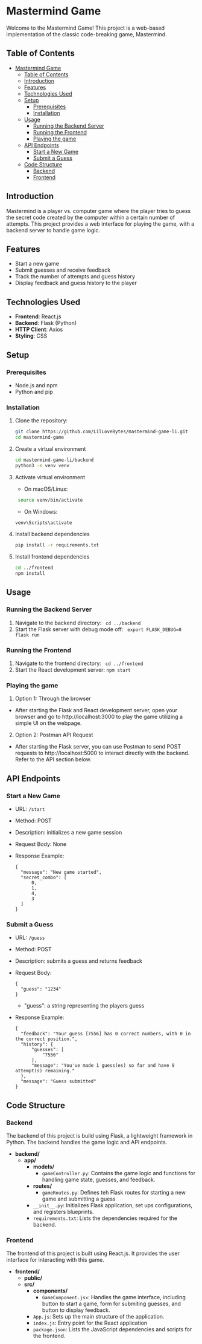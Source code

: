 # Mastermind Game

Welcome to the Mastermind Game! This project is a web-based implementation of the classic code-breaking game, Mastermind.

## Table of Contents

- [Mastermind Game](#mastermind-game)
  - [Table of Contents](#table-of-contents)
  - [Introduction](#introduction)
  - [Features](#features)
  - [Technologies Used](#technologies-used)
  - [Setup](#setup)
    - [Prerequisites](#prerequisites)
    - [Installation](#installation)
  - [Usage](#usage)
    - [Running the Backend Server](#running-the-backend-server)
    - [Running the Frontend](#running-the-frontend)
    - [Playing the game](#playing-the-game)
  - [API Endpoints](#api-endpoints)
    - [Start a New Game](#start-a-new-game)
    - [Submit a Guess](#submit-a-guess)
  - [Code Structure](#code-structure)
    - [Backend](#backend)
    - [Frontend](#frontend)

## Introduction

Mastermind is a player vs. computer game where the player tries to guess the secret code created by the computer within a certain number of attempts. This project provides a web interface for playing the game, with a backend server to handle game logic.

## Features

- Start a new game
- Submit guesses and receive feedback
- Track the number of attempts and guess history
- Display feedback and guess history to the player

## Technologies Used

- **Frontend**: React.js
- **Backend**: Flask (Python)
- **HTTP Client**: Axios
- **Styling**: CSS

## Setup

### Prerequisites

- Node.js and npm
- Python and pip

### Installation

1. Clone the repository:

   ```sh
   git clone https://github.com/LilLoveBytes/mastermind-game-li.git
   cd mastermind-game
   ```

2. Create a virtual environment

   ```sh
   cd mastermind-game-li/backend
   python3 -m venv venv
   ```

3. Activate virtual environment

   - On macOS/Linux:

   ```sh
    source venv/bin/activate
   ```

   - On Windows:

   ```sh
   venv\Scripts\activate
   ```

4. Install backend dependencies

   ```sh
   pip install -r requirements.txt
   ```

5. Install frontend dependencies
   ```sh
   cd ../frontend
   npm install
   ```

## Usage

### Running the Backend Server

1. Navigate to the backend directory:
   ` cd ../backend`
2. Start the Flask server with debug mode off:
   ` export FLASK_DEBUG=0`
   ` flask run`

### Running the Frontend

1. Navigate to the frontend directory:
   ` cd ../frontend`
2. Start the React development server:
   `npm start`

### Playing the game

1. Option 1: Through the browser

- After starting the Flask and React development server, open your browser and go to http://localhost:3000 to play the game utilizing a simple UI on the webpage.

2. Option 2: Postman API Request

- After starting the Flask server, you can use Postman to send POST requests to http://localhost:5000 to interact directly with the backend. Refer to the API section below.

## API Endpoints

### Start a New Game

- URL: `/start`
- Method: POST
- Description: initializes a new game session
- Request Body: None
- Response Example:

  ```
  {
    "message": "New game started",
    "secret_combo": [
        0,
        1,
        4,
        3
    ]
  }
  ```

### Submit a Guess

- URL: `/guess`
- Method: POST
- Description: submits a guess and returns feedback
- Request Body:
  ```
  {
    "guess": "1234"
  }
  ```
  - "guess": a string representing the players guess
- Response Example:

  ```
  {
    "feedback": "Your guess [7556] has 0 correct numbers, with 0 in the correct position.",
    "history": {
        "guesses": [
            "7556"
        ],
        "message": "You've made 1 guess(es) so far and have 9 attempt(s) remaining."
    },
    "message": "Guess submitted"
  }
  ```

## Code Structure

### Backend

The backend of this project is build using Flask, a lightweight framework in Python. The backend handles the game logic and API endpoints.

- **backend/**
  - **app/**
    - **models/**
      - `gameController.py`: Contains the game logic and functions for handling game state, guesses, and feedback.
    - **routes/**
      - `gameRoutes.py`: Defines teh Flask routes for starting a new game and submitting a guess
    - `__init__.py`: Initializes Flask application, set ups configurations, and registers blueprints.
    - `requirements.txt`: Lists the dependencies required for the backend.

### Frontend

The frontend of this project is built using React.js. It provides the user interface for interacting with this game.

- **frontend/**
  - **public/**
  - **src/**
    - **components/**
      - `GameComponent.jsx`: Handles the game interface, including button to start a game, form for submiting guesses, and button to display feedback.
    - `App.js`: Sets up the main structure of the application.
    - `index.js`: Entry point for the React application
    - `package.json`: Lists the JavaScript dependencies and scripts for the frontend.
